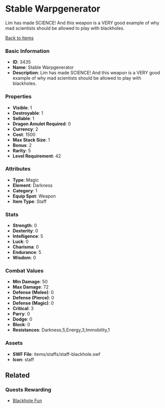 # Stable Warpgenerator

Lim has made SCIENCE!  And this weapon is a VERY good example of why mad scientists should be allowed to play with blackholes.

[Back to Items](../items.md)

### Basic Information

- **ID**: 3435
- **Name**: Stable Warpgenerator
- **Description**: Lim has made SCIENCE!  And this weapon is a VERY good example of why mad scientists should be allowed to play with blackholes.

### Properties

- **Visible**: 1
- **Destroyable**: 1
- **Sellable**: 1
- **Dragon Amulet Required**: 0
- **Currency**: 2
- **Cost**: 1500
- **Max Stack Size**: 1
- **Bonus**: 2
- **Rarity**: 5
- **Level Requirement**: 42

### Attributes

- **Type**: Magic
- **Element**: Darkness
- **Category**: 1
- **Equip Spot**: Weapon
- **Item Type**: Staff

### Stats

- **Strength**: 0
- **Dexterity**: 0
- **Intelligence**: 5
- **Luck**: 0
- **Charisma**: 0
- **Endurance**: 5
- **Wisdom**: 0

### Combat Values

- **Min Damage**: 50
- **Max Damage**: 72
- **Defense (Melee)**: 0
- **Defense (Pierce)**: 0
- **Defense (Magic)**: 0
- **Critical**: 3
- **Parry**: 0
- **Dodge**: 0
- **Block**: 0
- **Resistances**: Darkness,5,Energy,3,Immobility,1

### Assets

- **SWF File**: items/staffs/staff-blackhole.swf
- **Icon**: staff

## Related

### Quests Rewarding

- [Blackhole Fun](../quests/514-blackhole-fun.md)

